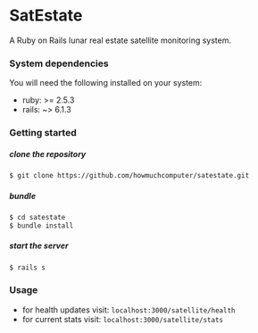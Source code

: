 # SatEstate

A Ruby on Rails lunar real estate satellite monitoring system.

### System dependencies
You will need the following installed on your system:

- ruby: >= 2.5.3
- rails: ~> 6.1.3

### Getting started

##### clone the repository
``` bash
$ git clone https://github.com/howmuchcomputer/satestate.git
```
##### bundle
``` bash
$ cd satestate
$ bundle install
```

##### start the server
``` bash
$ rails s
```

### Usage
- for health updates visit: `localhost:3000/satellite/health`
- for current stats visit: `localhost:3000/satellite/stats`


